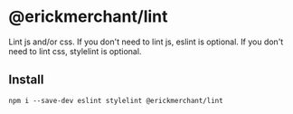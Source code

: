 # @erickmerchant/lint

Lint js and/or css. If you don't need to lint js, eslint is optional. If you don't need to lint css, stylelint is optional.

## Install

```
npm i --save-dev eslint stylelint @erickmerchant/lint
```
